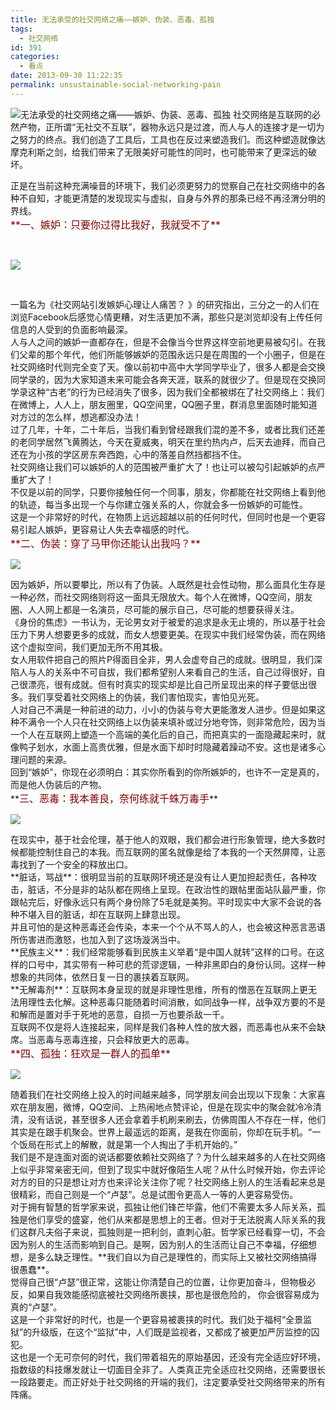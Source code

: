 ```yaml
---
title: 无法承受的社交网络之痛——嫉妒、伪装、恶毒、孤独
tags:
  - 社交网络
id: 391
categories:
  - 看点
date: 2013-09-30 11:22:35
permalink: unsustainable-social-networking-pain
---
```


![无法承受的社交网络之痛——嫉妒、伪装、恶毒、孤独](http://u.img.huxiu.com/portal/201309/28/105407yx4eiiez1edeiy11.jpg)
社交网络是互联网的必然产物，正所谓“无社交不互联”，器物永远只是过渡，而人与人的连接才是一切为之努力的终点。我们创造了工具后，工具也在反过来塑造我们。而这种塑造就像达摩克利斯之剑，给我们带来了无限美好可能性的同时，也可能带来了更深远的破坏。
<!--more-->

<div>
<div>正是在当前这种充满噪音的环境下，我们必须更努力的觉察自己在社交网络中的各种不自知，才能更清楚的发现现实与虚拟，自身与外界的那条已经不再泾渭分明的界线。</div>
<div></div>
<div><span style="color: #800000; font-size: medium;">**一、嫉妒：只要你过得比我好，我就受不了**</span></div>
<div></div>
<div>

&nbsp;

[![](http://img.huxiu.com/portal/201309/28/1035220hte0ufjesm1181f.jpg)](http://img.huxiu.com/portal/201309/28/1035220hte0ufjesm1181f.jpg)

&nbsp;

</div>
<div></div>
<div>一篇名为《社交网站引发嫉妒心理让人痛苦？ 》的研究指出，三分之一的人们在浏览Facebook后感觉心情更糟，对生活更加不满，那些只是浏览却没有上传任何信息的人受到的负面影响最深。</div>
<div></div>
<div>人与人之间的嫉妒一直都存在，但是不会像当今世界这样空前地更易被勾引。在我们父辈的那个年代，他们所能够嫉妒的范围永远只是在周围的一个小圈子，但是在社交网络时代则完全变了天。像以前初中高中大学同学毕业了，很多人都是会交换同学录的，因为大家知道未来可能会各奔天涯，联系的就很少了。但是现在交换同学录这种“古老”的行为已经消失了很多，因为我们全都被绑在了社交网络上：我们在微博上，人人上，朋友圈里，QQ空间里，QQ圈子里，群消息里面随时能知道对方过的怎么样，想逃都没办法！</div>
<div></div>
<div>过了几年，十年，二十年后，当我们看到曾经跟我们混的差不多，或者比我们还差的老同学居然飞黄腾达，今天在夏威夷，明天在里约热内卢，后天去迪拜，而自己还在为小孩的学区房东奔西跑，心中的落差自然挡都挡不住。</div>
<div></div>
<div>社交网络让我们可以嫉妒的人的范围被严重扩大了！也让可以被勾引起嫉妒的点严重扩大了！</div>
<div></div>
<div>不仅是以前的同学，只要你接触任何一个同事，朋友，你都能在社交网络上看到他的轨迹，每当多出现一个与你建立强关系的人，你就会多一份嫉妒的可能性。</div>
<div></div>
<div>这是一个非常好的时代，在物质上远远超越以前的任何时代，但同时也是一个更容易引起人嫉妒，更容易让人失去幸福感的时代。</div>
<div></div>
<div><span style="color: #800000; font-size: medium;">**二、伪装：穿了马甲你还能认出我吗？**</span></div>
<div></div>
<div>

[![](http://img.huxiu.com/portal/201309/28/103539amclynzmp11oznpw.jpg)](http://img.huxiu.com/portal/201309/28/103539amclynzmp11oznpw.jpg)

</div>
<div></div>
<div>因为嫉妒，所以要攀比，所以有了伪装。人既然是社会性动物，那么面具化生存是一种必然，而社交网络则将这一面具无限放大。每个人在微博，QQ空间，朋友圈、人人网上都是一名演员，尽可能的展示自己，尽可能的想要获得关注。</div>
<div></div>
<div>《身份的焦虑》一书认为，无论男女对于被爱的追求是永无止境的，所以基于社会压力下男人想要更多的成就，而女人想要更美。在现实中我们经常伪装，而在网络这个虚拟空间，我们更加无所不用其极。</div>
<div></div>
<div>女人用软件把自己的照片P得面目全非，男人会虚夸自己的成就。很明显，我们深陷人与人的关系中不可自拔，我们都希望别人来看自己的生活，自己过得很好，自己很漂亮，很有成就。但有时真实的现实却是比自己所呈现出来的样子要低出很多。我们享受着社交网络上的伪装，我们害怕现实，害怕见光死。</div>
<div></div>
<div>人对自己不满是一种前进的动力，小小的伪装与夸大更能激发人进步。但是如果这种不满令一个人只在社交网络上以伪装来填补或过分地夸饰，则非常危险，因为当一个人在互联网上塑造一个高端的美化后的自己，而把真实的一面隐藏起来时，就像鸭子划水，水面上高贵优雅，但是水面下却时时隐藏着躁动不安。这也是诸多心理问题的来源。</div>
<div></div>
<div>回到“嫉妒”，你现在必须明白：其实你所看到的你所嫉妒的，也许不一定是真的，而是他人伪装后的产物。</div>
<div></div>
<div>**<span style="color: #800000; font-size: medium;">三、恶毒：我本善良，奈何练就千蛛万毒手</span>**</div>
<div></div>
<div>

[![](http://img.huxiu.com/portal/201309/28/103552fyofqpi3s3r8ji6y.jpg)](http://img.huxiu.com/portal/201309/28/103552fyofqpi3s3r8ji6y.jpg)

</div>
<div></div>
<div>在现实中，基于社会伦理，基于他人的双眼，我们都会进行形象管理，绝大多数时候都能控制住自己的本我。而互联网的匿名就像是给了本我的一个天然屏障，让恶毒找到了一个安全的释放出口。</div>
<div></div>
<div>**脏话，骂战**：很明显当前的互联网环境还是没有让人更加担起责任，各种攻击，脏话，不分是非的站队都在网络上呈现。在政治性的跟帖里面站队最严重，你跟帖完后，好像永远只有两个身份除了5毛就是美狗。平时现实中大家不会说的各种不堪入目的脏话，却在互联网上肆意出现。</div>
<div></div>
<div>并且可怕的是这种恶毒还会传染，本来一个个从不骂人的人，也会被这种恶言恶语所伤害进而激怒，也加入到了这场漩涡当中。</div>
<div></div>
<div>**民族主义**：我们经常能够看到民族主义举着“是中国人就转”这样的口号。在这样的口号中，其实带有一种可悲的荒谬逻辑，一种非黑即白的身份认同。这样一种想象的共同体，依然日复一日的裹挟着互联网。</div>
<div></div>
<div>**无解毒剂**：互联网本身呈现的就是非理性思维，所有的憎恶在互联网上更无法用理性去化解。这种恶毒只能随着时间消散，如同战争一样，战争双方要的不是和解而是置对手于死地的恶意，自损一万也要杀敌一千。</div>
<div></div>
<div>互联网不仅是将人连接起来，同样是我们各种人性的放大器，而恶毒也从来不会缺席。当恶毒与恶毒连接，只会释放更大的恶毒。</div>
<div></div>
<div><span style="color: #800000; font-size: medium;">**四、孤独：狂欢是一群人的孤单**</span></div>
<div></div>
<div>

[![](http://img.huxiu.com/portal/201309/28/103603j344g3jhgfwc1jjh.jpg)](http://img.huxiu.com/portal/201309/28/103603j344g3jhgfwc1jjh.jpg)

</div>
<div></div>
<div>随着我们在社交网络上投入的时间越来越多，同学朋友间会出现以下现象：大家喜欢在朋友圈，微博，QQ空间、上热闹地点赞评论，但是在现实中的聚会就冷冷清清，没有话说，甚至很多人还会拿着手机刷来刷去，仿佛周围人不存在一样，他们其实是在跟手机聚会。世界上最遥远的距离，是我在你面前，你却在玩手机。“一个饭局在形式上的解散，就是第一个人掏出了手机开始的。”</div>
<div></div>
<div>我们是不是连面对面的说话都要依赖社交网络了？为什么越来越多的人在社交网络上似乎非常亲密无间，但到了现实中就好像陌生人呢？从什么时候开始，你去评论对方的目的只是想让对方也来评论关注你了呢？社交网络上别人的生活看起来总是很精彩，而自己则是一个“卢瑟”。总是试图令更高人一等的人更容易受伤。</div>
<div></div>
<div>对于拥有智慧的哲学家来说，孤独让他们锋芒毕露，他们不需要太多人际关系，孤独是他们享受的盛宴，他们从来都是思想上的王者。但对于无法脱离人际关系的我们这群凡夫俗子来说，孤独则是一把利剑，直刺心脏。哲学家已经看穿一切，不会因为别人的生活而影响到自己。是啊，因为别人的生活而让自己不幸福，仔细想想，是多么缺乏理性。**我们自以为自己是理性的，而实际上又被社交网络搞得很愚蠢**。</div>
<div></div>
<div>觉得自己很“卢瑟”很正常，这能让你清楚自己的位置，让你更加奋斗，但物极必反，如果自我效能感彻底被社交网络所裹挟，那也是很危险的， 你会很容易成为真的“卢瑟”。</div>
<div></div>
<div>这是一个非常好的时代，也是一个更容易被裹挟的时代。我们处于福柯“全景监狱”的升级版，在这个“监狱”中，人们既是监视者，又都成了被更加严厉监控的囚犯。</div>
<div></div>
<div>这也是一个无可奈何的时代，我们带着祖先的原始基因，还没有完全适应好环境，指数级的科技爆发就让一切面目全非了。人类真正完全适应社交网络，还需要很长一段路要走。而正好处于社交网络的开端的我们，注定要承受社交网络带来的所有阵痛。</div>
</div>
</div></td>
</tr>
</tbody>
</table>